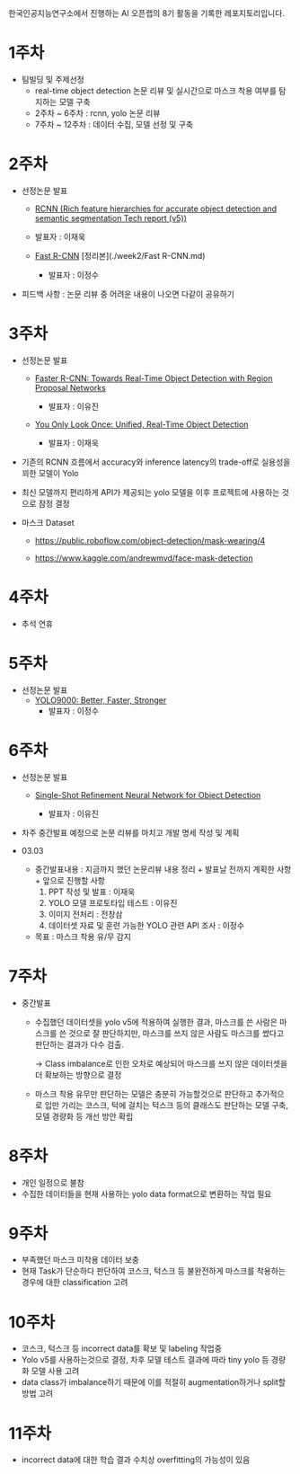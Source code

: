 한국인공지능연구소에서 진행하는 AI 오픈랩의 8기 활동을 기록한 레포지토리입니다.





# 1주차

* 팀빌딩 및 주제선정
  * real-time object detection 논문 리뷰 및 실시간으로 마스크 착용 여부를 탐지하는 모델 구축
  * 2주차 ~ 6주차 : rcnn, yolo 논문 리뷰
  * 7주차 ~ 12주차 : 데이터 수집, 모델 선정 및 구축



# 2주차

* 선정논문 발표

  * [RCNN (Rich feature hierarchies for accurate object detection and semantic segmentation Tech report (v5))](https://arxiv.org/pdf/1311.2524v5.pdf)

  * 발표자 : 이재욱

  * [Fast R-CNN](https://arxiv.org/pdf/1504.08083.pdf) [정리본](./week2/Fast R-CNN.md)

    * 발표자 : 이정수

    

* 피드백 사항 : 논문 리뷰 중 어려운 내용이 나오면 다같이 공유하기



# 3주차

* 선정논문 발표

  * [Faster R-CNN: Towards Real-Time Object Detection with Region Proposal Networks](https://arxiv.org/pdf/1506.01497.pdf)

    * 발표자 : 이유진

  * [You Only Look Once: Unified, Real-Time Object Detection](https://arxiv.org/pdf/1506.02640.pdf)

    * 발표자 : 이재욱

    

* 기존의 RCNN 흐름에서 accuracy와 inference latency의 trade-off로 실용성을 꾀한 모델이 Yolo

* 최신 모델까지 편리하게 API가 제공되는 yolo 모델을 이후 프로젝트에 사용하는 것으로 잠정 결정

* 마스크 Dataset

  * https://public.roboflow.com/object-detection/mask-wearing/4

  * https://www.kaggle.com/andrewmvd/face-mask-detection

    

# 4주차

* 추석 연휴

  

# 5주차

* 선정논문 발표
  * [YOLO9000: Better, Faster, Stronger](https://arxiv.org/pdf/1612.08242.pdf)
    * 발표자 : 이정수



# 6주차

* 선정논문 발표

  * [Single-Shot Refinement Neural Network for Object Detection](https://arxiv.org/pdf/1711.06897.pdf)

    * 발표자 : 이유진

      

* 차주 중간발표 예정으로 논문 리뷰를 마치고 개발 명세 작성 및 계획

* 03.03

  * 중간발표내용 : 지금까지 했던 논문리뷰 내용 정리 + 발표날 전까지 계획한 사항 + 앞으로 진행할 사항
    1. PPT 작성 및 발표 : 이재욱
    2. YOLO 모델 프로토타입 테스트 : 이유진
    3. 이미지 전처리 : 전창삼
    4. 데이터셋 자료 및 훈련 가능한 YOLO 관련 API 조사 : 이정수
  * 목표 : 마스크 착용 유/무 감지



# 7주차

* 중간발표

  * 수집했던 데이터셋을 yolo v5에 적용하여 실행한 결과, 마스크를 쓴 사람은 마스크를 쓴 것으로 잘 판단하지만, 마스크를 쓰지 않은 사람도 마스크를 썼다고 판단하는 결과가 다수 검출.

    -> Class imbalance로 인한 오차로 예상되어 마스크를 쓰지 않은 데이터셋을 더 확보하는 방향으로 결정

  * 마스크 착용 유무만 판단하는 모델은 충분히 가능할것으로 판단하고 추가적으로 입만 가리는 코스크, 턱에 걸치는 턱스크 등의 클래스도 판단하는 모델 구축, 모델 경량화 등 개선 방안 확립

  

# 8주차

* 개인 일정으로 불참
* 수집한 데이터들을 현재 사용하는 yolo data format으로 변환하는 작업 필요



# 9주차

* 부족했던 마스크 미착용 데이터 보충
* 현재 Task가 단순하다 판단하여 코스크, 턱스크 등 불완전하게 마스크를 착용하는 경우에 대한 classification 고려



# 10주차

* 코스크, 턱스크 등 incorrect data를 확보 및 labeling 작업중
* Yolo v5를 사용하는것으로 결정, 차후 모델 테스트 결과에 따라 tiny yolo 등 경량화 모델 사용 고려
* data class가 imbalance하기 때문에 이를 적절히 augmentation하거나 split할 방법 고려



# 11주차

* incorrect data에 대한 학습 결과 수치상 overfitting의 가능성이 있음
